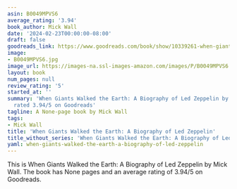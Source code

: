 ```yaml
---
asin: B0049MPVS6
average_rating: '3.94'
book_author: Mick Wall
date: '2024-02-23T00:00:00-08:00'
draft: false
goodreads_link: https://www.goodreads.com/book/show/10339261-when-giants-walked-the-earth
image:
- B0049MPVS6.jpg
image_url: https://images-na.ssl-images-amazon.com/images/P/B0049MPVS6.01._SCLZZZZZZZ.jpg
layout: book
num_pages: null
review_rating: '5'
started_at: ''
summary: 'When Giants Walked the Earth: A Biography of Led Zeppelin by Mick Wall -
  rated 3.94/5 on Goodreads'
tagline: A None-page book by Mick Wall
tags:
- Mick Wall
title: 'When Giants Walked the Earth: A Biography of Led Zeppelin'
title_without_series: 'When Giants Walked the Earth: A Biography of Led Zeppelin'
yaml: when-giants-walked-the-earth-a-biography-of-led-zeppelin
---
```


This is When Giants Walked the Earth: A Biography of Led Zeppelin by Mick Wall. The book has None pages and an average rating of 3.94/5 on Goodreads.